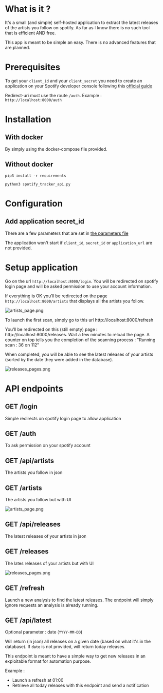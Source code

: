 # What is it ?

It's a small (and simple) self-hosted application to extract the latest releases of the artists you follow on spotify. As far as I know there is no such tool that is efficient AND free.

This app is meant to be simple an easy. There is no advanced features that are planned.

# Prerequisites

To get your `client_id` and your `client_secret` you need to create an application on your Spotify developer console following this [official guide](https://developer.spotify.com/documentation/web-api/tutorials/getting-started#create-an-app)

Redirect-uri must use the route `/auth`. Example : `http://localhost:8000/auth`

# Installation
## With docker
By simply using the docker-compose file provided.

## Without docker
```
pip3 install -r requirements
```

```
python3 spotify_tracker_api.py
```

# Configuration
## Add application secret_id
There are a few parameters that are set in [the parameters file](https://github.com/Totonyus/ydl_api_ng/blob/main/params/params.ini)

The application won't start if `client_id`, `secret_id` or `application_url` are not provided.

# Setup application
Go on the url `http://localhost:8000/login`. You will be redirected on spotify login page and will be asked permission to use your account information.

If everything is OK you'll be redirected on the page `http://localhost:8000/artists` that displays all the artists you follow.

![artists_page.png](screenshots%2Fartists_page.png)

To launch the first scan, simply go to this url http://localhost:8000/refresh

You'll be redirected on this (still empty) page : http://localhost:8000/releases. Wait a few minutes to reload the page. A counter on top tells you the completion of the scanning process : "Running scan : 36 on 112"

When completed, you will be able to see the latest releases of your artists (sorted by the date they were added in the database).

![releases_pages.png](screenshots%2Freleases_pages.png)

# API endpoints
## GET /login
Simple redirects on spotify login page to allow application

## GET /auth
To ask permission on your spotify account

## GET /api/artists
The artists you follow in json

## GET /artists
The artists you follow but with UI

![artists_page.png](screenshots%2Fartists_page.png)

## GET /api/releases
The latest releases of your artists in json

## GET /releases
The lates releases of your artists but with UI

![releases_pages.png](screenshots%2Freleases_pages.png)

## GET /refresh
Launch a new analysis to find the latest releases. The endpoint will simply ignore requests an analysis is already running.

## GET /api/latest
Optional parameter : date (`YYYY-MM-DD`)

Will return (in json) all releases on a given date (based on what it's in the database). If `date` is not provided, will return today releases.

This endpoint is meant to have a simple way to get new releases in an exploitable format for automation purpose.

Example :
- Launch a refresh at 01:00
- Retrieve all today releases with this endpoint and send a notification